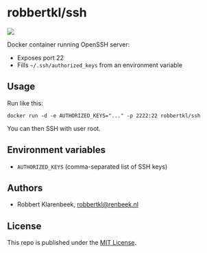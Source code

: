 # robbertkl/ssh

[![](https://badge.imagelayers.io/robbertkl/ssh:latest.svg)](https://imagelayers.io/?images=robbertkl/ssh:latest)

Docker container running OpenSSH server:

* Exposes port 22
* Fills `~/.ssh/authorized_keys` from an environment variable

## Usage

Run like this:

```
docker run -d -e AUTHORIZED_KEYS="..." -p 2222:22 robbertkl/ssh
```

You can then SSH with user root.

## Environment variables

* `AUTHORIZED_KEYS` (comma-separated list of SSH keys)

## Authors

* Robbert Klarenbeek, <robbertkl@renbeek.nl>

## License

This repo is published under the [MIT License](http://www.opensource.org/licenses/mit-license.php).
